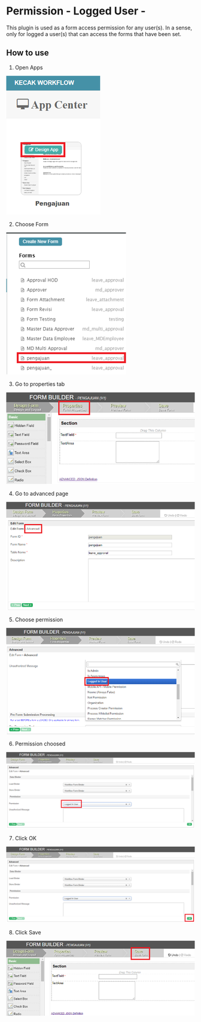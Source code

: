 # Permission - Logged User - 

This plugin is used as a form access permission for any user(s). In a sense, only for logged a user(s) that can access the forms that have been set.

## How to use

1. Open Apps

<img src="https://raw.githubusercontent.com/kinnara-digital-studio/kecak-workflow/master/docs/assets/permissionIsAdmin_openApps.png" alt="" />


2. Choose Form

<img src="https://raw.githubusercontent.com/kinnara-digital-studio/kecak-workflow/master/docs/assets/permissionIsAdmin_chooseForm.png" alt="" />


3. Go to properties tab

<img src="https://raw.githubusercontent.com/kinnara-digital-studio/kecak-workflow/master/docs/assets/permissionIsAdmin_properties.png" alt="" />


4. Go to advanced page

<img src="https://raw.githubusercontent.com/kinnara-digital-studio/kecak-workflow/master/docs/assets/permissionIsAdmin_advanced.png" alt="" />


5. Choose permission

<img src="https://raw.githubusercontent.com/kinnara-digital-studio/kecak-workflow/master/docs/assets/permissionLoggedUser_permissionChoose.png" alt="" />


6. Permission choosed

<img src="https://raw.githubusercontent.com/kinnara-digital-studio/kecak-workflow/master/docs/assets/permissionLoggedUser_permissionChoosed.png" alt="" />


7. Click OK

<img src="https://raw.githubusercontent.com/kinnara-digital-studio/kecak-workflow/master/docs/assets/permissionLoggedUser_ok.png" alt="" />


8. Click Save

<img src="https://raw.githubusercontent.com/kinnara-digital-studio/kecak-workflow/master/docs/assets/permissionIsAdmin_save.png" alt="" />



